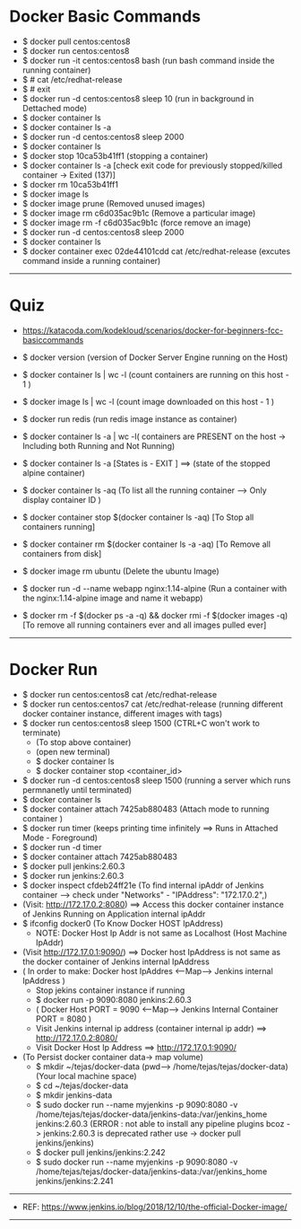 # Docker Basic Commands

- \$ docker pull centos:centos8
- \$ docker run centos:centos8
- \$ docker run -it centos:centos8 bash (run bash command inside the running container)
- \$ # cat /etc/redhat-release
- \$ # exit
- \$ docker run -d centos:centos8 sleep 10 (run in background in Dettached mode)
- \$ docker container ls
- \$ docker container ls -a
- \$ docker run -d centos:centos8 sleep 2000
- \$ docker container ls
- \$ docker stop 10ca53b41ff1 (stopping a container)
- \$ docker container ls -a [check exit code for previously stopped/killed container -> Exited (137)]
- \$ docker rm 10ca53b41ff1
- \$ docker image ls
- \$ docker image prune (Removed unused images)
- \$ docker image rm c6d035ac9b1c (Remove a particular image)
- \$ docker image rm -f c6d035ac9b1c (force remove an image)
- \$ docker run -d centos:centos8 sleep 2000
- \$ docker container ls
- \$ docker container exec 02de44101cdd cat /etc/redhat-release (excutes command inside a running container)

---

# Quiz

- https://katacoda.com/kodekloud/scenarios/docker-for-beginners-fcc-basiccommands

- \$ docker version (version of Docker Server Engine running on the Host)
- \$ docker container ls | wc -l (count containers are running on this host - 1 )
- \$ docker image ls | wc -l (count image downloaded on this host - 1 )
- \$ docker run redis (run redis image instance as container)
- \$ docker container ls -a | wc -l( containers are PRESENT on the host -> Including both Running and Not Running)
- \$ docker container ls -a [States is - EXIT ] ==> (state of the stopped alpine container)
- \$ docker container ls -aq (To list all the running container --> Only display container ID )
- $ docker container stop $(docker container ls -aq) [To Stop all containers running]
- $ docker container rm $(docker container ls -a -aq) [To Remove all containers from disk]
- \$ docker image rm ubuntu (Delete the ubuntu Image)
- \$ docker run -d --name webapp nginx:1.14-alpine (Run a container with the nginx:1.14-alpine image and name it webapp)
- \$ docker rm -f $(docker ps -a -q) && docker rmi -f $(docker images -q) [To remove all running containers ever and all images pulled ever]

---

# Docker Run

- \$ docker run centos:centos8 cat /etc/redhat-release
- \$ docker run centos:centos7 cat /etc/redhat-release (running different docker container instance, different images with tags)
- \$ docker run centos:centos8 sleep 1500 (CTRL+C won't work to terminate)
  - (To stop above container)
  - (open new terminal)
  - \$ docker container ls
  - \$ docker container stop <container_id>
- \$ docker run -d centos:centos8 sleep 1500 (running a server which runs permnanetly until terminated)
- \$ docker container ls
- \$ docker container attach 7425ab880483 (Attach mode to running container )
- \$ docker run timer (keeps printing time infinitely ==> Runs in Attached Mode - Foreground)
- \$ docker run -d timer
- \$ docker container attach 7425ab880483
- \$ docker pull jenkins:2.60.3
- \$ docker run jenkins:2.60.3
- \$ docker inspect cfdeb24ff21e (To find internal ipAddr of Jenkins container --> check under "Networks" - "IPAddress": "172.17.0.2",)
- (Visit: http://172.17.0.2:8080) ==> Access this docker container instance of Jenkins Running on Application internal ipAddr
- \$ ifconfig docker0 (To Know Docker HOST IpAddress)
  - NOTE: Docker Host Ip Addr is not same as Localhost (Host Machine IpAddr)
- (Visit http://172.17.0.1:9090/) ==> Docker host IpAddress is not same as the docker container of Jenkins internal IpAddress
- ( In order to make: Docker host IpAddres <--Map--> Jenkins internal IpAddress )
  - Stop jekins container instance if running
  - \$ docker run -p 9090:8080 jenkins:2.60.3
  - ( Docker Host PORT = 9090 <--Map--> Jenkins Internal Container PORT = 8080 )
  - Visit Jenkins internal ip address (container internal ip addr) ==> http://172.17.0.2:8080/
  - Visit Docker Host Ip Address ==> http://172.17.0.1:9090/
- (To Persist docker container data-> map volume)
  - \$ mkdir ~/tejas/docker-data (pwd--> /home/tejas/tejas/docker-data) (Your local machine space)
  - \$ cd ~/tejas/docker-data
  - \$ mkdir jenkins-data
  - \$ sudo docker run --name myjenkins -p 9090:8080 -v /home/tejas/tejas/docker-data/jenkins-data:/var/jenkins_home jenkins:2.60.3
    (ERROR : not able to install any pipeline plugins bcoz -> jenkins:2.60.3 is deprecated rather use -> docker pull jenkins/jenkins)
  - \$ docker pull jenkins/jenkins:2.242
  - \$ sudo docker run --name myjenkins -p 9090:8080 -v /home/tejas/tejas/docker-data/jenkins-data:/var/jenkins_home jenkins/jenkins:2.241

---

- REF: https://www.jenkins.io/blog/2018/12/10/the-official-Docker-image/

---
